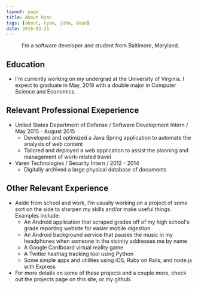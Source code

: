```yaml
---
layout: page
title: About Ryan
tags: [about, ryan, john, dean]
date: 2016-03-21
---
```


<center>I'm a software developer and student from Baltimore, Maryland.</center>

## Education
* I'm currently working on my undergrad at the University of Virginia. I expect to graduate in May, 2018 with a double major in Computer Science and Economics.

## Relevant Professional Exeperience
* United States Department of Defense / Software Development Intern / May 2015 - August 2015
	* Developed and optimized a Java Spring application to automate the analysis of web content
	* Tailored and deployed a web application to assist the planning and management of work-related travel
* Varen Technologies / Security Intern / 2012 - 2014
	* Digitally archived a large physical database of documents

## Other Relevant Experience
* Aside from school and work, I'm usually working on a project of some sort on the side to sharpen my skills and/or make useful things. Examples include:
	* An Android application that scraped grades off of my high school's grade reporting website for easier mobile digestion
	* An Android background service that pauses the music in my headphones when someone in the vicinity addresses me by name
	* A Google Cardboard virtual reality game
	* A Twitter hashtag tracking tool using Python
	* Some simple apps and utilities using iOS, Ruby on Rails, and node.js with Express
* For more details on some of these projects and a couple more, check out the projects page on this site, or my github.